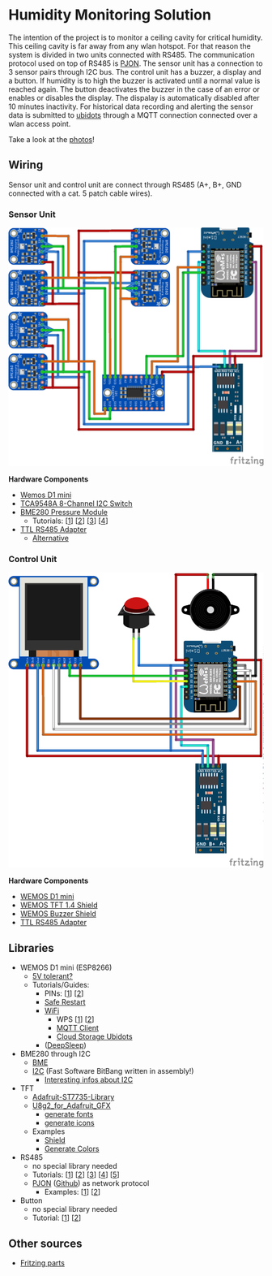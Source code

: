 # Humidity Monitoring Solution

The intention of the project is to monitor a ceiling cavity for critical humidity. This ceiling cavity is far away from any wlan hotspot. For that reason the system is divided in two units connected with RS485. The communication protocol used on top of RS485 is [PJON](https://www.pjon.org/). The sensor unit has a connection to 3 sensor pairs through I2C bus. The control unit has a buzzer, a display and a button. If humidity is to high the buzzer is activated until a normal value is reached again. The button deactivates the buzzer in the case of an error or enables or disables the display. The dispalay is automatically disabled after 10 minutes inactivity. For historical data recording and alerting the sensor data is submitted to [ubidots](https://ubidots.com/) through a MQTT connection connected over a wlan access point.

Take a look at the [photos](photos/)!

## Wiring

Sensor unit and control unit are connect through RS485 (A+, B+, GND connected with a cat. 5 patch cable wires).

### Sensor Unit

![Sensor Unit](sensor_unit.png)

__Hardware Components__
* [Wemos D1 mini](https://www.wemos.cc/en/latest/d1/d1_mini.html)
* [TCA9548A 8-Channel I2C Switch](http://www.ti.com/lit/ds/symlink/tca9548a.pdf)
* [BME280 Pressure Module](https://startingelectronics.org/pinout/GY-BMP280-pressure-sensor-module/) 
  * Tutorials: [[1](https://startingelectronics.org/tutorials/arduino/modules/pressure-sensor/)] [[2](https://randomnerdtutorials.com/esp8266-bme280-arduino-ide/)] [[3](https://www.bluedot.space/tutorials/connect-two-bme280-on-i2c-bus/)] [[4](http://cactus.io/hookups/sensors/barometric/bme280/hookup-arduino-to-multiple-bme280-barometric-pressure-sensors)]
* [TTL RS485 Adapter](https://www.makershop.de/module/kommunikation-module/ttl-rs485-adapter/)
  * [Alternative](https://www.welectron.com/Waveshare-4777-RS485-Board-33V)

### Control Unit

![Control Unit](control_unit.png)

__Hardware Components__
* [WEMOS D1 mini](https://www.wemos.cc/en/latest/d1/d1_mini.html)
* [WEMOS TFT 1.4 Shield](https://www.wemos.cc/en/latest/d1_mini_shiled/tft_1_4.html)
* [WEMOS Buzzer Shield](https://www.wemos.cc/en/latest/d1_mini_shiled/buzzer.html)
* [TTL RS485 Adapter](https://www.makershop.de/module/kommunikation-module/ttl-rs485-adapter/)

## Libraries
* WEMOS D1 mini (ESP8266)
  * [5V tolerant?](https://www.ba0sh1.com/blog/2016/08/03/is-esp8266-io-really-5v-tolerant/)
  * Tutorials/Guides:
    * PINs: [[1](https://randomnerdtutorials.com/esp8266-pinout-reference-gpios/)] [[2](http://esp8266-server.de/wemos.html#Pinbelegung)]
    * [Safe Restart](https://github.com/esp8266/Arduino/issues/1722)
    * [WiFi](https://arduino-esp8266.readthedocs.io/en/latest/esp8266wifi/readme.html)
        * WPS [[1](https://www.az-delivery.de/blogs/azdelivery-blog-fur-arduino-und-raspberry-pi/wps-mit-dem-esp8266)] [[2](https://gist.github.com/copa2/fcc718c6549721c210d614a325271389)]
        * [MQTT Client](https://github.com/knolleary/pubsubclient)
        * [Cloud Storage Ubidots](https://ubidots.com/docs/hw/#mqtt)
    * ([DeepSleep](https://randomnerdtutorials.com/esp8266-deep-sleep-with-arduino-ide/))
* BME280 through I2C
    * [BME](https://github.com/finitespace/BME280)
    * [I2C](https://github.com/pasko-zh/brzo_i2c) (Fast Software BitBang written in assembly!)
        * [Interesting infos about I2C](https://www.i2c-bus.org/i2c-primer/analysing-obscure-problems/blocked-bus/)
* TFT
  * [Adafruit-ST7735-Library](https://github.com/adafruit/Adafruit-ST7735-Library/)
  * [U8g2_for_Adafruit_GFX](https://github.com/olikraus/U8g2_for_Adafruit_GFX)
    * [generate fonts](https://github.com/olikraus/u8g2/blob/master/doc/faq.txt#L179)
    * [generate icons](https://github.com/olikraus/u8g2/blob/master/tools/font/png2bdf/test/do_iconic.sh)
  * Examples
    * [Shield](https://github.com/wemos/D1_mini_Examples/tree/master/examples/04.Shields/TFT_1.4_Shield)
    * [Generate Colors](http://www.barth-dev.de/online/rgb565-color-picker/)
* RS485
  * no special library needed
  * Tutorials: [[1](https://maker.pro/arduino/tutorial/creating-long-distance-serial-communication-using-an-arduino-and-an-rs-485-module)] [[2](https://create.arduino.cc/projecthub/philippedc/arduino-esp8266-rs485-modbus-anemometer-45f1d8)] [[3](https://www.hackster.io/philippedc/arduino-esp8266-rs485-modbus-anemometer-45f1d8)] [[4](https://microcontrollerelectronics.com/sn75176-rs485-communications-between-two-arduinos/)] [[5](https://arduinoinfo.mywikis.net/wiki/SoftwareSerialRS485Example)]
  * [PJON](https://www.pjon.org) ([Github](https://github.com/gioblu/PJON)) as network protocol
    * Examples: [[1](https://github.com/gioblu/PJON/tree/master/src/strategies/ThroughSerialAsync)] [[2](https://www.pjon.org/data-reception.php)]
* Button
    * no special library needed
    * Tutorial: [[1](https://hikro.de/arduino-taster-als-schalter-programmieren)] [[2](https://www.arduino.cc/reference/en/language/functions/external-interrupts/attachinterrupt/)]

## Other sources
* [Fritzing parts](https://github.com/Warlib1975/Fritzing-parts)